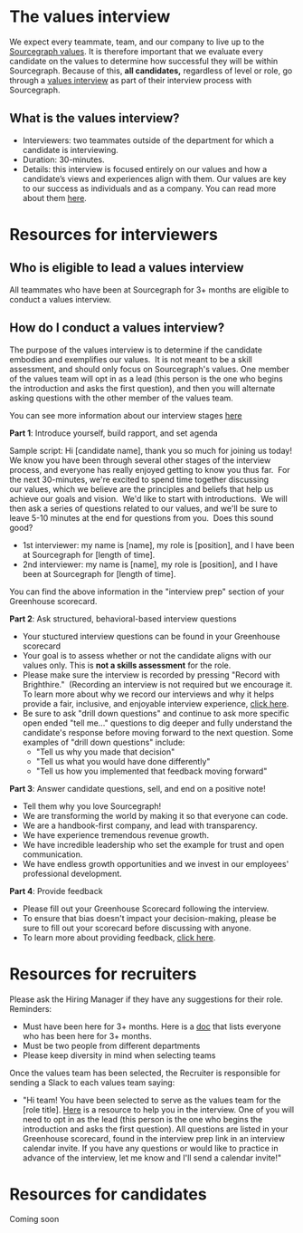 # The values interview 

We expect every teammate, team, and our company to live up to the [Sourcegraph values](../../company/values.md). It is therefore important that we evaluate every candidate on the values to determine how successful they will be within Sourcegraph.  Because of this, **all candidates,** regardless of level or role, go through a [values interview](https://about.sourcegraph.com/handbook/talent/types_of_interviews#values-interview) as part of their interview process with Sourcegraph.

## What is the values interview? 
- Interviewers: two teammates outside of the department for which a candidate is interviewing.
- Duration: 30-minutes.
- Details: this interview is focused entirely on our values and how a candidate’s views and experiences align with them. Our values are key to our success as individuals and as a company. You can read more about them [here](https://about.sourcegraph.com/handbook/company/values).

# Resources for interviewers

## Who is eligible to lead a values interview 

All teammates who have been at Sourcegraph for 3+ months are eligible to conduct a values interview.  

## How do I conduct a values interview? 

The purpose of the values interview is to determine if the candidate embodies and exemplifies our values.  It is not meant to be a skill assessment, and should only focus on Sourcegraph's values. One member of the values team will opt in as a lead (this person is the one who begins the introduction and asks the first question), and then you will alternate asking questions with the other member of the values team.

You can see more information about our interview stages [here](https://about.sourcegraph.com/handbook/talent/types_of_interviews)

**Part 1**: Introduce yourself, build rapport, and set agenda

Sample script: Hi [candidate name], thank you so much for joining us today!  We know you have been through several other stages of the interview process, and everyone has really enjoyed getting to know you thus far.  For the next 30-minutes, we're excited to spend time together discussing our values, which we believe are the principles and beliefs that help us achieve our goals and vision.  We'd like to start with introductions.  We will then ask a series of questions related to our values, and we'll be sure to leave 5-10 minutes at the end for questions from you.  Does this sound good?

- 1st interviewer: my name is [name], my role is [position], and I have been at Sourcegraph for [length of time].
- 2nd interviewer: my name is [name], my role is [position], and I have been at Sourcegraph for [length of time].

You can find the above information in the "interview prep" section of your Greenhouse scorecard. 

**Part 2**: Ask structured, behavioral-based interview questions

- Your stuctured interview questions can be found in your Greenhouse scorecard
- Your goal is to assess whether or not the candidate aligns with our values only. This is **not a skills assessment** for the role. 
- Please make sure the interview is recorded by pressing "Record with Brighthire."  (Recording an interview is not required but we encourage it.  To learn more about why we record our interviews and why it helps provide a fair, inclusive, and enjoyable interview experience, [click here](https://about.sourcegraph.com/handbook/talent/hiring/guide_to_using_brighthire).
- Be sure to ask "drill down questions" and continue to ask more specific open ended "tell me..." questions to dig deeper and fully understand the candidate's response before moving forward to the next question. Some examples of "drill down questions" include:
  -  "Tell us why you made that decision"
  -  "Tell us what you would have done differently"
  -  "Tell us how you implemented that feedback moving forward"

**Part 3**: Answer candidate questions, sell, and end on a positive note!

- Tell them why you love Sourcegraph! 
- We are transforming the world by making it so that everyone can code.
- We are a handbook-first company, and lead with transparency. 
- We have experience tremendous revenue growth.
- We have incredible leadership who set the example for trust and open communication.
- We have endless growth opportunities and we invest in our employees' professional development.

**Part 4**: Provide feedback 

- Please fill out your Greenhouse Scorecard following the interview.  
- To ensure that bias doesn't impact your decision-making, please be sure to fill out your scorecard before discussing with anyone. 
- To learn more about providing feedback, [click here](https://about.sourcegraph.com/handbook/talent/interview_process#providing-interview-feedback).

# Resources for recruiters 

Please ask the Hiring Manager if they have any suggestions for their role.
Reminders:

- Must have been here for 3+ months. Here is a [doc](https://docs.google.com/spreadsheets/d/1NUDEjzud_GxocjKkd__m0hTf21tN3OIgOwtk_OjhV20/edit?ts=60e4c3bd#gid=0) that lists everyone who has been here for 3+ months. 
- Must be two people from different departments
- Please keep diversity in mind when selecting teams

Once the values team has been selected, the Recruiter is responsible for sending a Slack to each values team saying:
- "Hi team! You have been selected to serve as the values team for the [role title]. [Here](https://about.sourcegraph.com/handbook/talent/hiring/evaluating_values) is a resource to help you in the interview. One of you will need to opt in as the lead (this person is the one who begins the introduction and asks the first question). All questions are listed in your Greenhouse scorecard, found in the interview prep link in an interview calendar invite. If you have any questions or would like to practice in advance of the interview, let me know and I'll send a calendar invite!"

# Resources for candidates 

Coming soon
